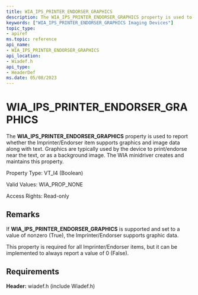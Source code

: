 ```yaml
---
title: WIA_IPS_PRINTER_ENDORSER_GRAPHICS
description: The WIA_IPS_PRINTER_ENDORSER_GRAPHICS property is used to report whether the Imprinter/Endorser item supports graphics and image data along with text.
keywords: ["WIA_IPS_PRINTER_ENDORSER_GRAPHICS Imaging Devices"]
topic_type:
- apiref
ms.topic: reference
api_name:
- WIA_IPS_PRINTER_ENDORSER_GRAPHICS
api_location:
- Wiadef.h
api_type:
- HeaderDef
ms.date: 05/08/2023
---
```


# WIA_IPS_PRINTER_ENDORSER_GRAPHICS

The **WIA_IPS_PRINTER_ENDORSER_GRAPHICS** property is used to report whether the Imprinter/Endorser item supports graphics and image data along with text. Graphics are typically used by the device to print/endorse near the text, or as a background image. The WIA minidriver creates and maintains this property.

Property Type: VT_I4 (Boolean)

Valid Values: WIA_PROP_NONE

Access Rights: Read-only

## Remarks

If **WIA_IPS_PRINTER_ENDORSER_GRAPHICS** is supported and set to a value of nonzero (True), the Imprinter/Endorser supports graphic data.

This property is required for all Imprinter/Endorser items, but it can be implemented to always report a value of 0 (False).

## Requirements

**Header:** wiadef.h (include Wiadef.h)
